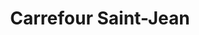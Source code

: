 ---
title: "Carrefour Saint-Jean"
url: /drummondville/carrefour-saint-jean/
shop: Einkaufszentrum
---